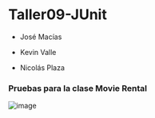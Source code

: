 # Taller09-JUnit
- José Macías

- Kevin Valle

- Nicolás Plaza

### Pruebas para la clase Movie Rental

![image](https://user-images.githubusercontent.com/74793371/149971561-804c8b4b-1ddf-496f-be04-5502cf5e61d5.png)


